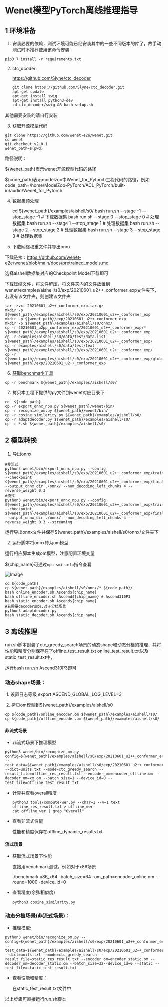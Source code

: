 # Wenet模型PyTorch离线推理指导

## 1 环境准备 

1. 安装必要的依赖，测试环境可能已经安装其中的一些不同版本的库了，故手动测试时不推荐使用该命令安装  

```
pip3.7 install -r requirements.txt  
```

2. ctc_dcoder:

   https://github.com/Slyne/ctc_decoder
   
   ```
   git clone https://github.com/Slyne/ctc_decoder.git
   apt-get update
   apt-get install swig
   apt-get install python3-dev 
   cd ctc_decoder/swig && bash setup.sh
   ```

其他需要安装的请自行安装

3. 获取开源模型代码  

```
git clone https://github.com/wenet-e2e/wenet.git
cd wenet
git checkout v2.0.1
wenet_path=$(pwd)
```

路径说明：

${wenet_path}表示wenet开源模型代码的路径

${code_path}表示modelzoo中Wenet_for_Pytorch工程代码的路径，例如code_path=/home/ModelZoo-PyTorch/ACL_PyTorch/built-in/audio/Wenet_for_Pytorch

4. 数据集预处理

   cd ${wenet_path}/examples/aishell/s0/
   bash run.sh --stage -1 --stop_stage -1 # 下载数据集
   bash run.sh --stage 0 --stop_stage 0 # 处理数据集
   bash run.sh --stage 1 --stop_stage 1 # 处理数据集
   bash run.sh --stage 2 --stop_stage 2 # 处理数据集
   bash run.sh --stage 3 --stop_stage 3 # 处理数据集

5. 下载网络权重文件并导出onnx

下载链接：https://github.com/wenet-e2e/wenet/blob/main/docs/pretrained_models.md

选择aishell数据集对应的Checkpoint Model下载即可

下载压缩文件，将文件解压，将文件夹内的文件放置到wenet/examples/aishell/s0/exp/20210601_u2++_conformer_exp文件夹下，若没有该文件夹，则创建该文件夹

```
tar -zvxf 20210601_u2++_conformer_exp.tar.gz
mkdir -p ${wenet_path}/examples/aishell/s0/exp/20210601_u2++_conformer_exp
mkdir -p ${wenet_path}/exp/20210601_u2++_conformer_exp
mkdir -p ${wenet_path}/examples/aishell/s0/onnx/
cp -r 20210601_u2pp_conformer_exp/20210601_u2++_conformer_exp/* ${wenet_path}/examples/aishell/s0/exp/20210601_u2++_conformer_exp
cp -r examples/aishell/s0/data/test/data.list ${wenet_path}/examples/aishell/s0/exp/20210601_u2++_conformer_exp/
cp -r examples/aishell/s0/data/test/text ${wenet_path}/examples/aishell/s0/exp/20210601_u2++_conformer_exp/
cp -r ${wenet_path}/examples/aishell/s0/exp/20210601_u2++_conformer_exp/global_cmvn ${wenet_path}/exp/20210601_u2++_conformer_exp
```

6. [获取benchmark工具](https://gitee.com/ascend/cann-benchmark/tree/master/infer)

```
cp -r benchmark ${wenet_path}/examples/aishell/s0/ 
```

7. 拷贝本工程下提供的py文件到wenet对应目录下

```
cd  ${code_path}
cp -r export_onnx_npu.py ${wenet_path}/wenet/bin/
cp -r recognize_om.py ${wenet_path}/wenet/bin/
cp -r cosine_similarity.py ${wenet_path}/examples/aishell/s0/ 
cp -r adaptdecoder.py ${wenet_path}/examples/aishell/s0/
cp -r *.sh ${wenet_path}/examples/aishell/s0/ 
```




## 2 模型转换

1. 导出onnx

```
#非流式
python3 wenet/bin/export_onnx_npu.py --config ${wenet_path}/examples/aishell/s0/exp/20210601_u2++_conformer_exp/train.yaml --checkpoint ${wenet_path}/examples/aishell/s0/exp/20210601_u2++_conformer_exp/final.pt --output_onnx_dir ./onnx/ --num_decoding_left_chunks 4 --reverse_weight 0.3 
#流式
python3 wenet/bin/export_onnx_npu.py --config ${wenet_path}/examples/aishell/s0/exp/20210601_u2++_conformer_exp/train.yaml --checkpoint ${wenet_path}/examples/aishell/s0/exp/20210601_u2++_conformer_exp/final.pt --output_onnx_dir ./onnx/ --num_decoding_left_chunks 4 --reverse_weight 0.3 --streaming
```

运行导出onnx文件并保存${wenet_path}/examples/aishell/s0/onnx/文件夹下

2.  运行脚本将onnx转为om模型

   运行相应脚本生成om模型，注意配置环境变量

   ${chip_name}可通过`npu-smi info`指令查看

   ![Image](https://gitee.com/ascend/ModelZoo-PyTorch/raw/master/ACL_PyTorch/images/310P3.png)

```
cd ${code_path}
cp ${wenet_path}/examples/aishell/s0/onnx/* ${code_path}/
bash online_encoder.sh Ascend${chip_name} 
bash offline_encoder.sh Ascend${chip_name} # Ascend310P3
bash static_encoder.sh Ascend${chip_name}
#若需要decoder部分,对于分档场景
python3 adaptdecoder.py
bash static_decoder.sh Ascend${chip_name}
```

## 3 离线推理 

run.sh脚本封装了ctc_greedy_search场景的动态shape和动态分档的推理，并将性能和精度分别保存在了offline_test_result.txt online_test_result.txt以及static_test_result.txt中，

运行bash run.sh Ascend310P3即可

### 	动态shape场景：

​        1. 设置日志等级 export ASCEND_GLOBAL_LOG_LEVEL=3

​        2. 拷贝om模型到${wenet_path}/examples/aishell/s0

```
cp ${code_path}/online_encoder.om ${wenet_path}/examples/aishell/s0/
cp ${code_path}/offline_encoder.om ${wenet_path}/examples/aishell/s0/
```

#### 非流式场景

- 非流式场景下推理模型


```
python3 wenet/bin/recognize_om.py --config=${wenet_path}/examples/aishell/s0/exp/20210601_u2++_conformer_exp/train.yaml --test_data=${wenet_path}/examples/aishell/s0/exp/20210601_u2++_conformer_exp/data.list --dict=units.txt --mode=ctc_greedy_search --result_file=offline_res_result.txt --encoder_om=encoder_offline.om --decoder_om=xx.om --batch_size=1 --device_id=0 --test_file=offline_test_result.txt
```

- 计算并查看overall精度

  ```
  python3 tools/compute-wer.py --char=1 --v=1 text offline_res_result.txt > offline_wer
  cat offline_wer | grep "Overall"
  ```

- 查看非流式性能

  性能和精度保存在offline_dynamic_results.txt


#### 流式场景

- 获取流式场景下性能

  直接用benchmark测试，例如对于x86场景

  ./benchmark.x86_x64 -batch_size=64 -om_path=encoder_online.om -round=1000 -device_id=0

- 查看精度(余弦相似度)

  ```
  python3 cosine_similarity.py
  ```

### 动态分档场景(非流式场景)：

- 推理模型:


```
python3 wenet/bin/recognize_om.py --config=${wenet_path}/examples/aishell/s0/exp/20210601_u2++_conformer_exp/train.yaml --test_data=${wenet_path}/examples/aishell/s0/exp/20210601_u2++_conformer_exp/data.list --dict=units.txt --mode=ctc_greedy_search --result_file=static_res_result.txt --encoder_om=encoder_static.om --decoder_om=decoder_static.om --batch_size=32--device_id=0 --static --test_file=static_test_result.txt
```

- 查看性能和精度：

  在static_test_result.txt文件中

以上步骤可直接运行run.sh脚本



